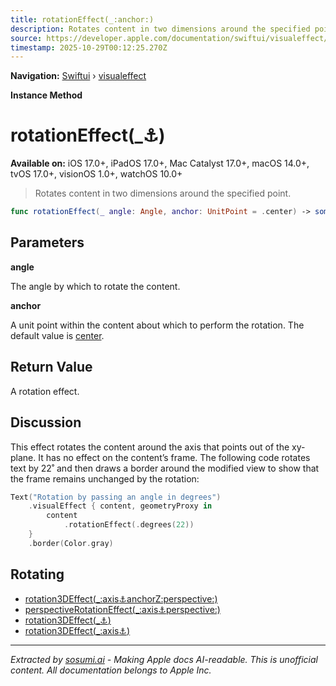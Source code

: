 ```yaml
---
title: rotationEffect(_:anchor:)
description: Rotates content in two dimensions around the specified point.
source: https://developer.apple.com/documentation/swiftui/visualeffect/rotationeffect(_:anchor:)
timestamp: 2025-10-29T00:12:25.270Z
---
```


**Navigation:** [Swiftui](/documentation/swiftui) › [visualeffect](/documentation/swiftui/visualeffect)

**Instance Method**

# rotationEffect(_:anchor:)

**Available on:** iOS 17.0+, iPadOS 17.0+, Mac Catalyst 17.0+, macOS 14.0+, tvOS 17.0+, visionOS 1.0+, watchOS 10.0+

> Rotates content in two dimensions around the specified point.

```swift
func rotationEffect(_ angle: Angle, anchor: UnitPoint = .center) -> some VisualEffect
```

## Parameters

**angle**

The angle by which to rotate the content.



**anchor**

A unit point within the content about which to perform the rotation. The default value is [center](/documentation/swiftui/unitpoint/center).



## Return Value

A rotation effect.

## Discussion

This effect rotates the content around the axis that points out of the xy-plane. It has no effect on the content’s frame. The following code rotates text by 22˚ and then draws a border around the modified view to show that the frame remains unchanged by the rotation:

```swift
Text("Rotation by passing an angle in degrees")
    .visualEffect { content, geometryProxy in
        content
            .rotationEffect(.degrees(22))
    }
    .border(Color.gray)
```



## Rotating

- [rotation3DEffect(_:axis:anchor:anchorZ:perspective:)](/documentation/swiftui/visualeffect/rotation3deffect(_:axis:anchor:anchorz:perspective:))
- [perspectiveRotationEffect(_:axis:anchor:perspective:)](/documentation/swiftui/visualeffect/perspectiverotationeffect(_:axis:anchor:perspective:))
- [rotation3DEffect(_:anchor:)](/documentation/swiftui/visualeffect/rotation3deffect(_:anchor:))
- [rotation3DEffect(_:axis:anchor:)](/documentation/swiftui/visualeffect/rotation3deffect(_:axis:anchor:))

---

*Extracted by [sosumi.ai](https://sosumi.ai) - Making Apple docs AI-readable.*
*This is unofficial content. All documentation belongs to Apple Inc.*
